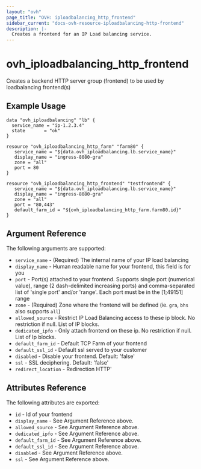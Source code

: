 ```yaml
---
layout: "ovh"
page_title: "OVH: iploadbalancing_http_frontend"
sidebar_current: "docs-ovh-resource-iploadbalancing-http-frontend"
description: |-
  Creates a frontend for an IP Load balancing service.
---
```


# ovh\_iploadbalancing\_http_frontend

Creates a backend HTTP server group (frontend) to be used by loadbalancing frontend(s)

## Example Usage

```
data "ovh_iploadbalancing" "lb" {
  service_name = "ip-1.2.3.4"
  state       = "ok"
}

resource "ovh_iploadbalancing_http_farm" "farm80" {
   service_name = "${data.ovh_iploadbalancing.lb.service_name}"
   display_name = "ingress-8080-gra"
   zone = "all"
   port = 80
}

resource "ovh_iploadbalancing_http_frontend" "testfrontend" {
   service_name = "${data.ovh_iploadbalancing.lb.service_name}"
   display_name = "ingress-8080-gra"
   zone = "all"
   port = "80,443"
   default_farm_id = "${ovh_iploadbalancing_http_farm.farm80.id}"
}
```

## Argument Reference

The following arguments are supported:

* `service_name` - (Required) The internal name of your IP load balancing
* `display_name` - Human readable name for your frontend, this field is for you
* `port` - Port(s) attached to your frontend. Supports single port (numerical value),
   range (2 dash-delimited increasing ports) and comma-separated list of 'single port'
   and/or 'range'. Each port must be in the [1;49151] range
* `zone` - (Required) Zone where the frontend will be defined (ie. `gra`, `bhs` also supports `all`)
* `allowed_source` - Restrict IP Load Balancing access to these ip block. No restriction if null. List of IP blocks.
* `dedicated_ipfo` - Only attach frontend on these ip. No restriction if null. List of Ip blocks.
* `default_farm_id` - Default TCP Farm of your frontend
* `default_ssl_id` - Default ssl served to your customer
* `disabled` - Disable your frontend. Default: 'false'
* `ssl` - SSL deciphering. Default: 'false'
* `redirect_location` - Redirection HTTP'

## Attributes Reference

The following attributes are exported:

* `id` - Id of your frontend
* `display_name` - See Argument Reference above.
* `allowed_source` - See Argument Reference above.
* `dedicated_ipfo` - See Argument Reference above.
* `default_farm_id` - See Argument Reference above.
* `default_ssl_id` - See Argument Reference above.
* `disabled` - See Argument Reference above.
* `ssl` - See Argument Reference above.
